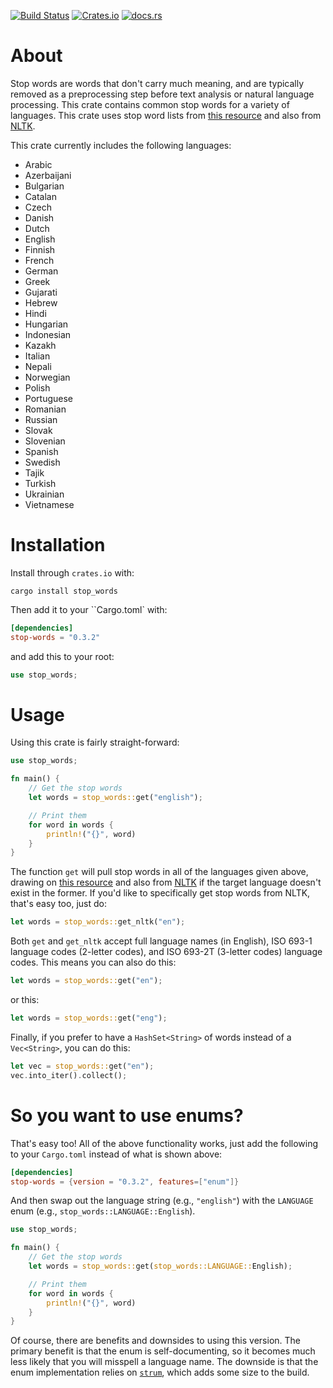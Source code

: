 [![Build Status](https://travis-ci.org/cmccomb/rust-stop-words.svg?branch=master)](https://travis-ci.org/cmccomb/rust-stop-words)
[![Crates.io](https://img.shields.io/crates/v/stop-words.svg)](https://crates.io/crates/stop-words)
[![docs.rs](https://docs.rs/stop-words/badge.svg)](https://docs.rs/stop-words)
# About
Stop words are words that don't carry much meaning, and are typically removed as a preprocessing step before text
analysis or natural language processing. This crate contains common stop words for a variety of languages. This crate uses stop word
lists from [this resource](https://github.com/Alir3z4/stop-words/tree/bd8cc1434faeb3449735ed570a4a392ab5d35291) and also from [NLTK](https://www.nltk.org/).

This crate currently includes the following languages:
- Arabic
- Azerbaijani
- Bulgarian
- Catalan
- Czech
- Danish
- Dutch
- English
- Finnish
- French
- German
- Greek
- Gujarati
- Hebrew
- Hindi
- Hungarian
- Indonesian
- Kazakh
- Italian
- Nepali
- Norwegian
- Polish
- Portuguese
- Romanian
- Russian
- Slovak
- Slovenian
- Spanish
- Swedish
- Tajik
- Turkish
- Ukrainian
- Vietnamese

# Installation
Install through ``crates.io`` with:
```shell script
cargo install stop_words
```

Then add it to your ``Cargo.toml` with:
```toml
[dependencies]
stop-words = "0.3.2"
```
and add this to your root:
```rust
use stop_words;
```

# Usage
Using this crate is fairly straight-forward: 
```rust
use stop_words;

fn main() {
    // Get the stop words
    let words = stop_words::get("english");

    // Print them
    for word in words {
        println!("{}", word)
    }
}
```
The function ``get`` will pull stop words in all of the languages given above, drawing on 
[this resource](https://github.com/Alir3z4/stop-words/tree/bd8cc1434faeb3449735ed570a4a392ab5d35291) and also from 
[NLTK](https://www.nltk.org/) if the target language doesn't exist in the former. If you'd like to specifically get stop
words from NLTK, that's easy too, just do:
```rust
let words = stop_words::get_nltk("en");
```


Both ``get`` and ``get_nltk`` accept full language names (in English), ISO 693-1 language codes (2-letter codes), and 
ISO 693-2T (3-letter codes) language codes. This means you can also do this:
```rust
let words = stop_words::get("en");
```
or this:
```rust
let words = stop_words::get("eng");
```


Finally, if you prefer to have a ``HashSet<String>`` of words instead of a ``Vec<String>``, you can do this:
```rust
let vec = stop_words::get("en");
vec.into_iter().collect();
```

# So you want to use enums?
That's easy too! All of the above functionality works, just add the following to your ``Cargo.toml`` instead of what is shown above:
```toml
[dependencies]
stop-words = {version = "0.3.2", features=["enum"]}
```
And then swap out the language string (e.g., ``"english"``) with the ``LANGUAGE`` enum (e.g., ``stop_words::LANGUAGE::English``).
```rust
use stop_words;

fn main() {
    // Get the stop words
    let words = stop_words::get(stop_words::LANGUAGE::English);

    // Print them
    for word in words {
        println!("{}", word)
    }
}
```
Of course, there are benefits and downsides to using this version. The primary benefit is that the enum is self-documenting, so it becomes much less likely that you will misspell a language name. The downside is that the enum implementation relies on [``strum``](https://crates.io/crates/strum), which adds some size to the build.